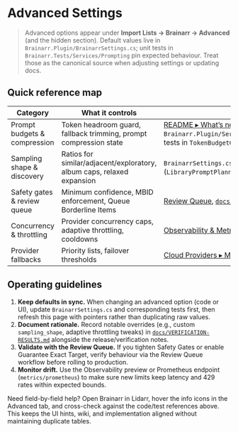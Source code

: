 # Advanced Settings

> Advanced options appear under **Import Lists → Brainarr → Advanced** (and the hidden section). Default values live in `Brainarr.Plugin/BrainarrSettings.cs`; unit tests in `Brainarr.Tests/Services/Prompting` pin expected behaviour. Treat those as the canonical source when adjusting settings or updating docs.

## Quick reference map

| Category | What it controls | Where to read more |
|----------|------------------|--------------------|
| Prompt budgets & compression | Token headroom guard, fallback trimming, prompt compression state | [README ▸ What’s new in 1.3.0](https://github.com/RicherTunes/Brainarr/blob/main/README.md#whats-new-in-130); `Brainarr.Plugin/Services/Prompting/LibraryAwarePromptBuilder.cs`; tests in `TokenBudgetGuardTests` |
| Sampling shape & discovery | Ratios for similar/adjacent/exploratory, album caps, relaxed expansion | `BrainarrSettings.cs` (`SamplingShape`), planner tests (`LibraryPromptPlannerTests`), notes in [`docs/PROVIDER_GUIDE.md`](https://github.com/RicherTunes/Brainarr/blob/main/docs/PROVIDER_GUIDE.md) |
| Safety gates & review queue | Minimum confidence, MBID enforcement, Queue Borderline Items | [Review Queue](Review-Queue), [`docs/TROUBLESHOOTING.md`](https://github.com/RicherTunes/Brainarr/blob/main/docs/TROUBLESHOOTING.md) |
| Concurrency & throttling | Provider concurrency caps, adaptive throttling, cooldowns | [Observability & Metrics](Observability-and-Metrics), limiter tests in `PlanCacheTests` |
| Provider fallbacks | Priority lists, failover thresholds | [Cloud Providers ▸ Multi-Provider Strategy](https://github.com/RicherTunes/Brainarr/wiki/Cloud-Providers#multi-provider-strategy) |

## Operating guidelines

1. **Keep defaults in sync.** When changing an advanced option (code or UI), update `BrainarrSettings.cs` and corresponding tests first, then refresh this page with pointers rather than duplicating raw values.
2. **Document rationale.** Record notable overrides (e.g., custom `sampling_shape`, adaptive throttling tweaks) in [`docs/VERIFICATION-RESULTS.md`](https://github.com/RicherTunes/Brainarr/blob/main/docs/VERIFICATION-RESULTS.md) alongside the release/verification notes.
3. **Validate with the Review Queue.** If you tighten Safety Gates or enable Guarantee Exact Target, verify behaviour via the Review Queue workflow before rolling to production.
4. **Monitor drift.** Use the Observability preview or Prometheus endpoint (`metrics/prometheus`) to make sure new limits keep latency and 429 rates within expected bounds.

Need field-by-field help? Open Brainarr in Lidarr, hover the info icons in the Advanced tab, and cross-check against the code/test references above. This keeps the UI hints, wiki, and implementation aligned without maintaining duplicate tables.
